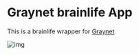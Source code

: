 # Graynet brainlife App

This is a brainlife wrapper for [Graynet](https://raamana.github.io/graynet)

![img](https://raamana.github.io/graynet/_images/graynet_flyer.jpg)


